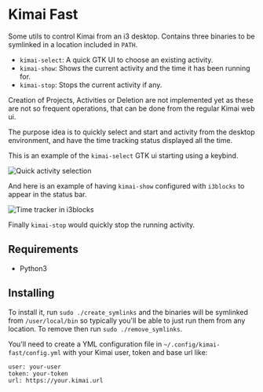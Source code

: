 # Kimai Fast

Some utils to control Kimai from an i3 desktop.
Contains three binaries to be symlinked in a location included in `PATH`.

- `kimai-select`: A quick GTK UI to choose an existing activity.
- `kimai-show`: Shows the current activity and the time it has been running for.
- `kimai-stop`: Stops the current activity if any.

Creation of Projects, Activities or Deletion are not implemented yet as these are not so frequent operations, that can be done from the regular Kimai web ui.

The purpose idea is to quickly select and start and activity from the desktop environment, and have the time tracking status displayed all the time.

This is an example of the `kimai-select` GTK ui starting using a keybind.

![Quick activity selection](https://github.com/namelivia/kimai-fast/assets/1571416/550a4f30-163d-4e9a-b356-400546e05fb9)

And here is an example of having `kimai-show` configured with `i3blocks` to appear in the status bar.

![Time tracker in i3blocks](https://github.com/namelivia/kimai-fast/assets/1571416/f1aa4068-254d-4f5a-9387-108026905493)

Finally `kimai-stop` would quickly stop the running activity.

## Requirements

 - Python3

## Installing

To install it, run `sudo ./create_symlinks` and the binaries will be symlinked from `/user/local/bin` so typically you'll be able to just run them from any location. To remove then run `sudo ./remove_symlinks`.

You'll need to create a YML configuration file in `~/.config/kimai-fast/config.yml` with your Kimai user, token and base url like:

```
user: your-user
token: your-token
url: https://your.kimai.url
```
